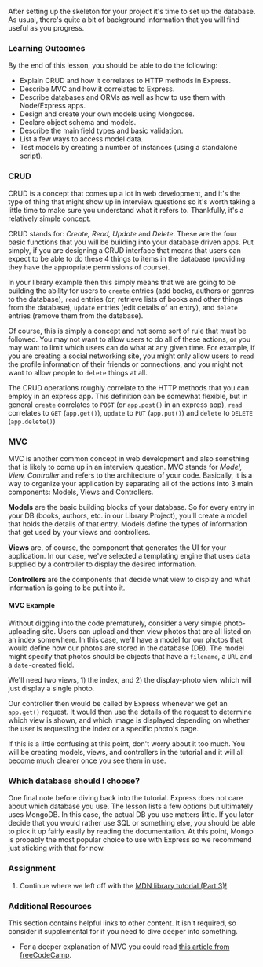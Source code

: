 After setting up the skeleton for your project it's time to set up the database.  As usual, there's quite a bit of background information that you will find useful as you progress.

### Learning Outcomes
By the end of this lesson, you should be able to do the following:

- Explain CRUD and how it correlates to HTTP methods in Express.
- Describe MVC and how it correlates to Express.
- Describe databases and ORMs as well as how to use them with Node/Express apps.
- Design and create your own models using Mongoose.
- Declare object schema and models.
- Describe the main field types and basic validation.
- List a few ways to access model data.
- Test models by creating a number of instances (using a standalone script). 

### CRUD

CRUD is a concept that comes up a lot in web development, and it's the type of thing that might show up in interview questions so it's worth taking a little time to make sure you understand what it refers to. Thankfully, it's a relatively simple concept.

CRUD stands for: _Create, Read, Update_ and _Delete_. These are the four basic functions that you will be building into your database driven apps.  Put simply, if you are designing a CRUD interface that means that users can expect to be able to do these 4 things to items in the database (providing they have the appropriate permissions of course).

In your library example then this simply means that we are going to be building the ability for users to `create` entries (add books, authors or genres to the database), `read` entries (or, retrieve lists of books and other things from the database), `update` entries (edit details of an entry), and `delete` entries (remove them from the database).

Of course, this is simply a concept and not some sort of rule that must be followed.  You may not want to allow users to do all of these actions, or you may want to limit which users can do what at any given time.  For example, if you are creating a social networking site, you might only allow users to `read` the profile information of their friends or connections, and you might not want to allow people to `delete` things at all.

The CRUD operations roughly correlate to the HTTP methods that you can employ in an express app.  This definition can be somewhat flexible, but in general `create` correlates to `POST` (or `app.post()` in an express app), `read` correlates to `GET` (`app.get()`), `update` to `PUT` (`app.put()`) and `delete` to `DELETE` (`app.delete()`)


### MVC

MVC is another common concept in web development and also something that is likely to come up in an interview question.  MVC stands for _Model, View, Controller_ and refers to the architecture of your code. Basically, it is a way to organize your application by separating all of the actions into 3 main components: Models, Views and Controllers.

**Models** are the basic building blocks of your database. So for every entry in your DB (books, authors, etc. in our Library Project), you'll create a model that holds the details of that entry. Models define the types of information that get used by your views and controllers.

**Views** are, of course, the component that generates the UI for your application.  In our case, we've selected a templating engine that uses data supplied by a controller to display the desired information.

**Controllers** are the components that decide what view to display and what information is going to be put into it.

#### MVC Example

Without digging into the code prematurely, consider a very simple photo-uploading site. Users can upload and then view photos that are all listed on an index somewhere.  In this case, we'll have a model for our photos that would define how our photos are stored in the database (DB).  The model might specify that photos should be objects that have a `filename`, a `URL` and a `date-created` field.

We'll need two views, 1) the index, and 2) the display-photo view which will just display a single photo.

Our controller then would be called by Express whenever we get an `app.get()` request. It would then use the details of the request to determine which view is shown, and which image is displayed depending on whether the user is requesting the index or a specific photo's page.

If this is a little confusing at this point, don't worry about it too much.  You will be creating models, views, and controllers in the tutorial and it will all become much clearer once you see them in use.

### Which database should I choose?

One final note before diving back into the tutorial.  Express does not care about which database you use.  The lesson lists a few options but ultimately uses MongoDB. In this case, the actual DB you use matters little.  If you later decide that you would rather use SQL or something else, you should be able to pick it up fairly easily by reading the documentation. At this point, Mongo is probably the most popular choice to use with Express so we recommend just sticking with that for now.


### Assignment

<div class="lesson-content__panel" markdown="1">

1. Continue where we left off with the [MDN library tutorial (Part 3)!](https://developer.mozilla.org/en-US/docs/Learn/Server-side/Express_Nodejs/mongoose)
</div>

### Additional Resources
This section contains helpful links to other content. It isn't required, so consider it supplemental for if you need to dive deeper into something.

- For a deeper explanation of MVC you could read [this article from freeCodeCamp](https://medium.freecodecamp.org/simplified-explanation-to-mvc-5d307796df30).
